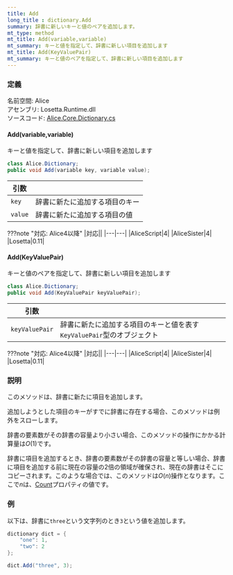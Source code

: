 ```yaml
---
title: Add
long_title : dictionary.Add
summary: 辞書に新しいキーと値のペアを追加します。
mt_type: method
mt_title: Add(variable,variable)
mt_summary: キーと値を指定して、辞書に新しい項目を追加します
mt_title: Add(KeyValuePair)
mt_summary: キーと値のペアを指定して、辞書に新しい項目を追加します
---
```


### 定義
名前空間: Alice<br/>
アセンブリ: Losetta.Runtime.dll<br/>
ソースコード: [Alice.Core.Dictionary.cs](https://github.com/WSOFT-Project/Losetta/blob/master/Losetta.Runtime/Core/Extension/Alice.Core.Dictionary.cs)

#### Add(variable,variable)

キーと値を指定して、辞書に新しい項目を追加します

```cs title="AliceScript"
class Alice.Dictionary;
public void Add(variable key, variable value);
```

|引数| |
|-|-|
|`key`|辞書に新たに追加する項目のキー|
|`value`|辞書に新たに追加する項目の値|

???note "対応: Alice4以降"
    |対応||
    |---|---|
    |AliceScript|4|
    |AliceSister|4|
    |Losetta|0.11|

#### Add(KeyValuePair)

キーと値のペアを指定して、辞書に新しい項目を追加します

```cs title="AliceScript"
class Alice.Dictionary;
public void Add(KeyValuePair keyValuePair);
```

|引数| |
|-|-|
|`keyValuePair`|辞書に新たに追加する項目のキーと値を表す`KeyValuePair`型のオブジェクト|

???note "対応: Alice4以降"
    |対応||
    |---|---|
    |AliceScript|4|
    |AliceSister|4|
    |Losetta|0.11|

### 説明
このメソッドは、辞書に新たに項目を追加します。

追加しようとした項目のキーがすでに辞書に存在する場合、このメソッドは例外をスローします。

辞書の要素数がその辞書の容量より小さい場合、このメソッドの操作にかかる計算量は$O(1)$です。

辞書に項目を追加するとき、辞書の要素数がその辞書の容量と等しい場合、辞書に項目を追加する前に現在の容量の2倍の領域が確保され、現在の辞書はそこにコピーされます。このような場合では、このメソッドは$O(n)$操作となります。ここで$n$は、[Count](./count.md)プロパティの値です。

### 例
以下は、辞書に`three`という文字列のとき`3`という値を追加します。

```cs title="AliceScript"
dictionary dict = { 
    "one": 1,
    "two": 2
};

dict.Add("three", 3);
```
